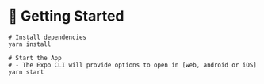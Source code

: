 # 🚀 Getting Started

```
# Install dependencies
yarn install

# Start the App
# - The Expo CLI will provide options to open in [web, android or iOS]
yarn start
```

